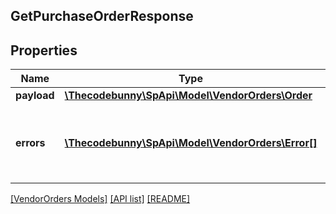 ## GetPurchaseOrderResponse

## Properties

Name | Type | Description | Notes
------------ | ------------- | ------------- | -------------
**payload** | [**\Thecodebunny\SpApi\Model\VendorOrders\Order**](Order.md) |  | [optional]
**errors** | [**\Thecodebunny\SpApi\Model\VendorOrders\Error[]**](Error.md) | A list of error responses returned when a request is unsuccessful. | [optional]

[[VendorOrders Models]](../) [[API list]](../../Api) [[README]](../../../README.md)
